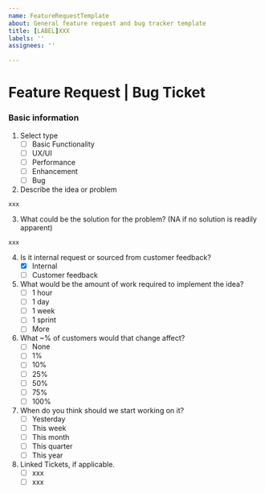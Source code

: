 ```yaml
---
name: FeatureRequestTemplate
about: General feature request and bug tracker template
title: [LABEL]XXX
labels: ''
assignees: ''

---
```


# Feature Request | Bug Ticket

### Basic information

 1. Select type
    - [ ] Basic Functionality
    - [ ] UX/UI
    - [ ] Performance
    - [ ] Enhancement
    - [ ] Bug

2. Describe the idea or problem
```
xxx
```

3. What could be the solution for the problem? (NA if no solution is readily apparent)
```
xxx
```

4. Is it internal request or sourced from customer feedback?
    - [x] Internal
    - [ ] Customer feedback
  
5. What would be the amount of work required to implement the idea?
    - [ ] 1 hour
    - [ ] 1 day
    - [ ] 1 week
    - [ ] 1 sprint
    - [ ] More
  
6. What ~% of customers would that change affect?
    - [ ] None
    - [ ] 1%
    - [ ] 10%
    - [ ] 25%
    - [ ] 50%
    - [ ] 75%
    - [ ] 100%
  
7. When do you think should we start working on it?
    - [ ] Yesterday
    - [ ] This week
    - [ ] This month
    - [ ] This quarter
    - [ ] This year

8. Linked Tickets, if applicable.
    - [ ] xxx
    - [ ] xxx
